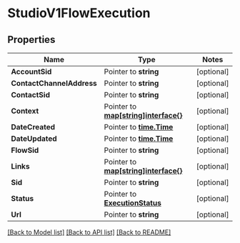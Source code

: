 # StudioV1FlowExecution

## Properties
Name | Type | Notes
------------ | ------------- | -------------
**AccountSid** | Pointer to **string** | [optional] 
**ContactChannelAddress** | Pointer to **string** | [optional] 
**ContactSid** | Pointer to **string** | [optional] 
**Context** | Pointer to [**map[string]interface{}**](.md) | [optional] 
**DateCreated** | Pointer to [**time.Time**](time.Time.md) | [optional] 
**DateUpdated** | Pointer to [**time.Time**](time.Time.md) | [optional] 
**FlowSid** | Pointer to **string** | [optional] 
**Links** | Pointer to [**map[string]interface{}**](.md) | [optional] 
**Sid** | Pointer to **string** | [optional] 
**Status** | Pointer to [**ExecutionStatus**](execution_status.md) | [optional] 
**Url** | Pointer to **string** | [optional] 

[[Back to Model list]](../README.md#documentation-for-models) [[Back to API list]](../README.md#documentation-for-api-endpoints) [[Back to README]](../README.md)


